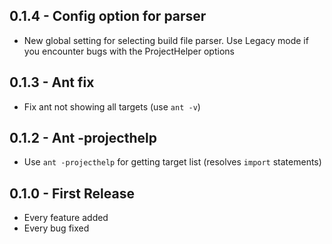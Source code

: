 ## 0.1.4 - Config option for parser
* New global setting for selecting build file parser. Use Legacy mode if you encounter bugs
with the ProjectHelper options
## 0.1.3 - Ant fix
* Fix ant not showing all targets (use `ant -v`)
## 0.1.2 - Ant -projecthelp
* Use `ant -projecthelp` for getting target list (resolves `import` statements)
## 0.1.0 - First Release
* Every feature added
* Every bug fixed
